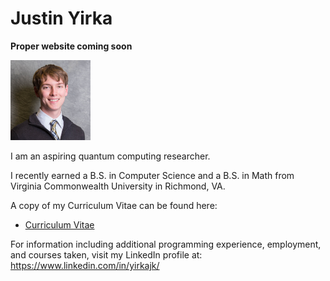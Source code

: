 # Justin Yirka 
**Proper website coming soon**

<img src="./Headshot1.jpg" width="128">

I am an aspiring quantum computing researcher.

I recently earned a B.S. in Computer Science and a B.S. in Math from Virginia Commonwealth University in Richmond, VA.

A copy of my Curriculum Vitae can be found here:
  * [Curriculum Vitae](./CV_JYirka.pdf)

For information including additional programming experience, employment, and courses taken, visit my LinkedIn profile at:  <a href="https://www.linkedin.com/in/yirkajk/">https://www.linkedin.com/in/yirkajk/</a>
